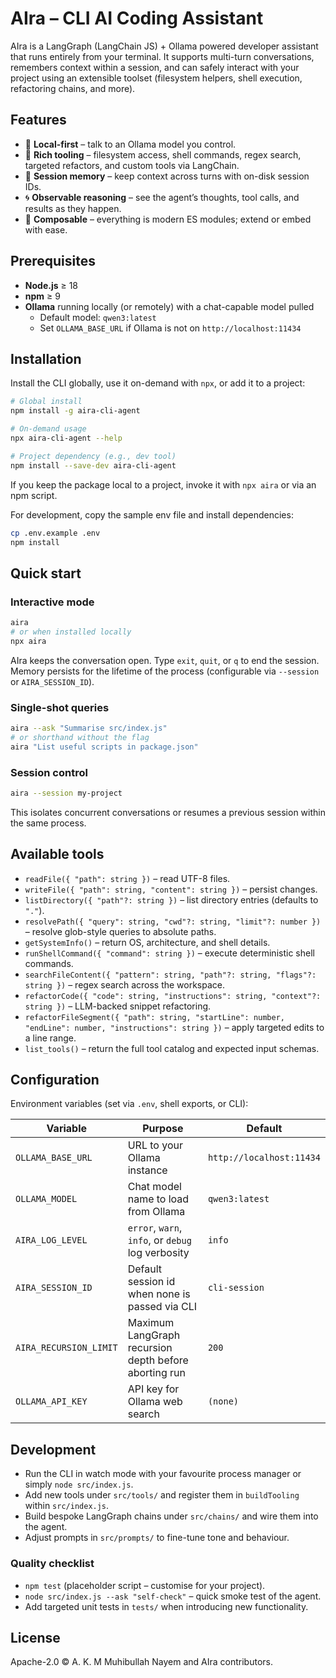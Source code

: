 # AIra – CLI AI Coding Assistant

AIra is a LangGraph (LangChain JS) + Ollama powered developer assistant that runs entirely from your terminal. It supports multi-turn conversations, remembers context within a session, and can safely interact with your project using an extensible toolset (filesystem helpers, shell execution, refactoring chains, and more).

## Features

- 🔌 **Local-first** – talk to an Ollama model you control.
- 🧰 **Rich tooling** – filesystem access, shell commands, regex search, targeted refactors, and custom tools via LangChain.
- 🧠 **Session memory** – keep context across turns with on-disk session IDs.
- 🌀 **Observable reasoning** – see the agent’s thoughts, tool calls, and results as they happen.
- 🧱 **Composable** – everything is modern ES modules; extend or embed with ease.

## Prerequisites

- **Node.js** ≥ 18
- **npm** ≥ 9
- **Ollama** running locally (or remotely) with a chat-capable model pulled  
  - Default model: `qwen3:latest`  
  - Set `OLLAMA_BASE_URL` if Ollama is not on `http://localhost:11434`

## Installation

Install the CLI globally, use it on-demand with `npx`, or add it to a project:

```bash
# Global install
npm install -g aira-cli-agent

# On-demand usage
npx aira-cli-agent --help

# Project dependency (e.g., dev tool)
npm install --save-dev aira-cli-agent
```

If you keep the package local to a project, invoke it with `npx aira` or via an npm script.

For development, copy the sample env file and install dependencies:

```bash
cp .env.example .env
npm install
```

## Quick start

### Interactive mode

```bash
aira
# or when installed locally
npx aira
```

AIra keeps the conversation open. Type `exit`, `quit`, or `q` to end the session. Memory persists for the lifetime of the process (configurable via `--session` or `AIRA_SESSION_ID`).

### Single-shot queries

```bash
aira --ask "Summarise src/index.js"
# or shorthand without the flag
aira "List useful scripts in package.json"
```

### Session control

```bash
aira --session my-project
```

This isolates concurrent conversations or resumes a previous session within the same process.

## Available tools

- `readFile({ "path": string })` – read UTF-8 files.
- `writeFile({ "path": string, "content": string })` – persist changes.
- `listDirectory({ "path"?: string })` – list directory entries (defaults to `"."`).
- `resolvePath({ "query": string, "cwd"?: string, "limit"?: number })` – resolve glob-style queries to absolute paths.
- `getSystemInfo()` – return OS, architecture, and shell details.
- `runShellCommand({ "command": string })` – execute deterministic shell commands.
- `searchFileContent({ "pattern": string, "path"?: string, "flags"?: string })` – regex search across the workspace.
- `refactorCode({ "code": string, "instructions": string, "context"?: string })` – LLM-backed snippet refactoring.
- `refactorFileSegment({ "path": string, "startLine": number, "endLine": number, "instructions": string })` – apply targeted edits to a line range.
- `list_tools()` – return the full tool catalog and expected input schemas.

## Configuration

Environment variables (set via `.env`, shell exports, or CLI):

| Variable               | Purpose                                                | Default                   |
| ---------------------- | ------------------------------------------------------ | ------------------------- |
| `OLLAMA_BASE_URL`      | URL to your Ollama instance                            | `http://localhost:11434`  |
| `OLLAMA_MODEL`         | Chat model name to load from Ollama                    | `qwen3:latest`            |
| `AIRA_LOG_LEVEL`       | `error`, `warn`, `info`, or `debug` log verbosity      | `info`                    |
| `AIRA_SESSION_ID`      | Default session id when none is passed via CLI         | `cli-session`             |
| `AIRA_RECURSION_LIMIT` | Maximum LangGraph recursion depth before aborting run  | `200`                     |
| `OLLAMA_API_KEY`       | API key for Ollama web search                        | `(none)`                  |

## Development

- Run the CLI in watch mode with your favourite process manager or simply `node src/index.js`.
- Add new tools under `src/tools/` and register them in `buildTooling` within `src/index.js`.
- Build bespoke LangGraph chains under `src/chains/` and wire them into the agent.
- Adjust prompts in `src/prompts/` to fine-tune tone and behaviour.

### Quality checklist

- `npm test` (placeholder script – customise for your project).
- `node src/index.js --ask "self-check"` – quick smoke test of the agent.
- Add targeted unit tests in `tests/` when introducing new functionality.

## License

Apache-2.0 © A. K. M Muhibullah Nayem and AIra contributors.
